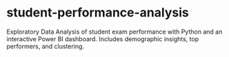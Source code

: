 # student-performance-analysis
Exploratory Data Analysis of student exam performance with Python and an interactive Power BI dashboard. Includes demographic insights, top performers, and clustering.
